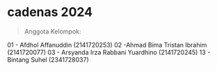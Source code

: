 # cadenas 2024

> Anggota Kelompok:

01 - Afdhol Affanuddin (2141720253)
02 -Ahmad Bima Tristan Ibrahim (2141720077)
03 - Arsyanda Irza Rabbani Yuardhino (2141720245)
13 - Bintang Suhel (2341728037)